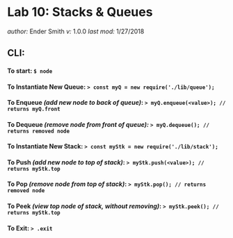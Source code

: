 # Lab 10: Stacks & Queues
_author:_ Ender Smith
_v:_ 1.0.0
_last mod:_ 1/27/2018

## CLI:

#### To start: `$ node`

#### To Instantiate New Queue: `> const myQ = new require('./lib/queue');`

#### To Enqueue _(add new node to back of queue)_: `> myQ.enqueue(<value>); // returns myQ.front`

#### To Dequeue _(remove node from front of queue):_ `> myQ.dequeue(); // returns removed node`

#### To Instantiate New Stack: `> const myStk = new require('./lib/stack');`

#### To Push _(add new node to top of stack)_: `> myStk.push(<value>); // returns myStk.top`

#### To Pop _(remove node from top of stack)_: `> myStk.pop(); // returns removed node`

#### To Peek _(view top node of stack, without removing)_: `> myStk.peek(); // returns myStk.top`

#### To Exit: `> .exit`
